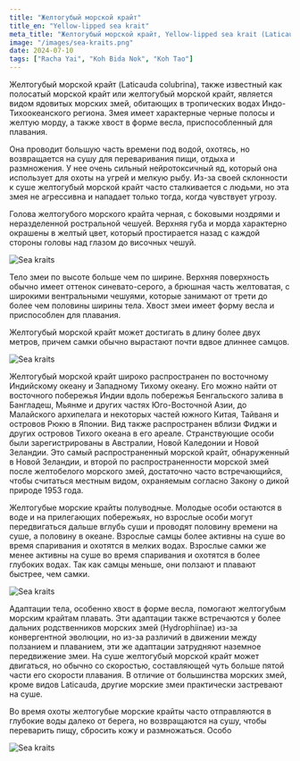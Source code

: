 ```yaml
---
title: "Желтогубый морской крайт"
title_en: "Yellow-lipped sea krait"
meta_title: "Желтогубый морской крайт, Yellow-lipped sea krait (Laticauda colubrina), Banded sea krait, Colubrine sea krait"
image: "/images/sea-kraits.png"
date: 2024-07-10
tags: ["Racha Yai", "Koh Bida Nok", "Koh Tao"]
---
```


Желтогубый морской крайт (Laticauda colubrina), также известный как полосатый морской крайт или желтогубый морской крайт, является видом ядовитых морских змей, обитающих в тропических водах Индо-Тихоокеанского региона. Змея имеет характерные черные полосы и желтую морду, а также хвост в форме весла, приспособленный для плавания.

Она проводит большую часть времени под водой, охотясь, но возвращается на сушу для переваривания пищи, отдыха и размножения. У нее очень сильный нейротоксичный яд, который она использует для охоты на угрей и мелкую рыбу. Из-за своей склонности к суше желтогубый морской крайт часто сталкивается с людьми, но эта змея не агрессивна и нападает только тогда, когда чувствует угрозу.

Голова желтогубого морского крайта черная, с боковыми ноздрями и неразделенной ростральной чешуей. Верхняя губа и морда характерно окрашены в желтый цвет, который простирается назад с каждой стороны головы над глазом до височных чешуй.

![Sea kraits](https://github.com/Muratov-Egor/diversnotes/blob/master/assets/images/sea-kraits-4.png?raw=true "Sea kraits")

Тело змеи по высоте больше чем по ширине. Верхняя поверхность обычно имеет оттенок синевато-серого, а брюшная часть желтоватая, с широкими вентральными чешуями, которые занимают от трети до более чем половины ширины тела. Хвост змеи имеет форму весла и приспособлен для плавания.

Желтогубый морской крайт может достигать в длину более двух метров, причем самки обычно вырастают почти вдвое длиннее самцов.

![Sea kraits](https://github.com/Muratov-Egor/diversnotes/blob/master/assets/images/sea-kraits-3.png?raw=true "Sea kraits")

Желтогубый морской крайт широко распространен по восточному Индийскому океану и Западному Тихому океану. Его можно найти от восточного побережья Индии вдоль побережья Бенгальского залива в Бангладеш, Мьянме и других частях Юго-Восточной Азии, до Малайского архипелага и некоторых частей южного Китая, Тайваня и островов Рюкю в Японии. Вид также распространен вблизи Фиджи и других островов Тихого океана в его ареале. Странствующие особи были зарегистрированы в Австралии, Новой Каледонии и Новой Зеландии. Это самый распространенный морской крайт, обнаруженный в Новой Зеландии, и второй по распространенности морской змей после желтобелого морского змей, достаточно часто встречающийся, чтобы считаться местным видом, охраняемым согласно Закону о дикой природе 1953 года.

Желтогубые морские крайты полуводные. Молодые особи остаются в воде и на прилегающих побережьях, но взрослые особи могут передвигаться дальше вглубь суши и проводят половину времени на суше, а половину в океане. Взрослые самцы более активны на суше во время спаривания и охотятся в мелких водах. Взрослые самки же менее активны на суше во время спаривания и охотятся в более глубоких водах. Так как самцы меньше, они ползают и плавают быстрее, чем самки.

![Sea kraits](https://github.com/Muratov-Egor/diversnotes/blob/master/assets/images/sea-kraits-2.png?raw=true "Sea kraits")

Адаптации тела, особенно хвост в форме весла, помогают желтогубым морским крайтам плавать. Эти адаптации также встречаются у более дальних родственников морских змей (Hydrophiinae) из-за конвергентной эволюции, но из-за различий в движении между ползанием и плаванием, эти же адаптации затрудняют наземное передвижение змеи. На суше желтогубый морской крайт может двигаться, но обычно со скоростью, составляющей чуть больше пятой части его скорости плавания. В отличие от большинства морских змей, кроме видов Laticauda, другие морские змеи практически застревают на суше.

Во время охоты желтогубые морские крайты часто отправляются в глубокие воды далеко от берега, но возвращаются на сушу, чтобы переварить пищу, сбросить кожу и размножаться. Особо

![Sea kraits](https://github.com/Muratov-Egor/diversnotes/blob/master/assets/images/sea-kraits-5.png?raw=true "Sea kraits")


